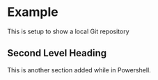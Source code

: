 # Example

This is setup to show a local Git repository

## Second Level Heading

This is another section added while in Powershell.
